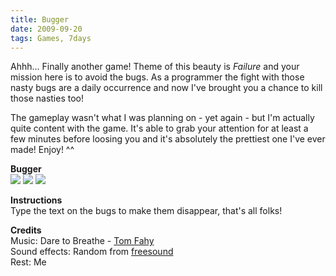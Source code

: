 ```yaml
---
title: Bugger
date: 2009-09-20
tags: Games, 7days
---
```


Ahhh... Finally another game! Theme of this beauty is *Failure* and your mission here is to avoid the bugs. As a programmer the fight with those nasty bugs are a daily occurrence and now I've brought you a chance to kill those nasties too!

The gameplay wasn't what I was planning on - yet again - but I'm actually quite content with the game. It's able to grab your attention for at least a few minutes before loosing you and it's absolutely the prettiest one I've ever made! Enjoy! ^^

**Bugger**   
![](/media/images/thumbs/bugger1.png) ![](/media/images/thumbs/bugger2.png) ![](/media/images/thumbs/bugger3.png)

**Instructions**   
Type the text on the bugs to make them disappear, that's all folks!

**Credits**   
Music: Dare to Breathe - [Tom Fahy](http://tomfahy.org/)   
Sound effects: Random from [freesound](http://www.freesound.org/)   
Rest: Me
